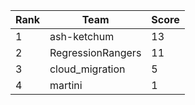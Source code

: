 | Rank | Team | Score |
| --- | --- | --- |
|1|ash-ketchum|13|
|2|RegressionRangers|11|
|3|cloud_migration|5|
|4|martini|1|
